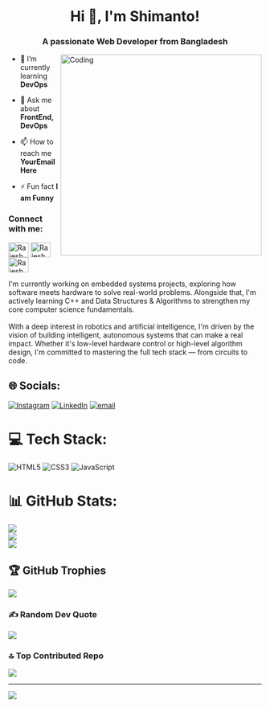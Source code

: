 
<!-- Your Info. -->
<h1 align="center">Hi 👋, I'm Shimanto!</h1>
<h3 align="center">A passionate Web Developer from Bangladesh</h3>

<!-- Programmer GIF -->
<img align="right" alt="Coding" width="400" src="https://cdn.dribbble.com/users/1162077/screenshots/3848914/programmer.gif">

- 🌱 I’m currently learning **DevOps**

- 💬 Ask me about **FrontEnd, DevOps**

- 📫 How to reach me **YourEmailHere**

- ⚡ Fun fact **I am Funny**

<!-- Social Media -->
<h3 align="left">Connect with me:</h3>
<p align="left">
<a href="https://x.com/technosnag" target="_blank"><img align="center" src="https://raw.githubusercontent.com/rahuldkjain/github-profile-readme-generator/master/src/images/icons/Social/twitter.svg" alt="RajeshReddyDEV" height="30" width="40" /></a>
<a href="https://www.linkedin.com/in/technosnag/" target="_blank"><img align="center" src="https://raw.githubusercontent.com/rahuldkjain/github-profile-readme-generator/master/src/images/icons/Social/linked-in-alt.svg" alt="RajeshReddy" height="30" width="40" /></a>
<a href="https://www.instagram.com/technosnag/" target="_blank"><img align="center" src="https://raw.githubusercontent.com/rahuldkjain/github-profile-readme-generator/master/src/images/icons/Social/instagram.svg" alt="RajeshReddy" height="30" width="40" /></a>






I'm currently working on embedded systems projects, exploring how software meets hardware to solve real-world problems. Alongside that, I'm actively learning C++ and Data Structures & Algorithms to strengthen my core computer science fundamentals.<br><br>With a deep interest in robotics and artificial intelligence, I'm driven by the vision of building intelligent, autonomous systems that can make a real impact. Whether it's low-level hardware control or high-level algorithm design, I'm committed to mastering the full tech stack — from circuits to code.


## 🌐 Socials:
[![Instagram](https://img.shields.io/badge/Instagram-%23E4405F.svg?logo=Instagram&logoColor=white)](https://instagram.com/shimant0_0) [![LinkedIn](https://img.shields.io/badge/LinkedIn-%230077B5.svg?logo=linkedin&logoColor=white)](https://linkedin.com/in/hussain-shimanto) [![email](https://img.shields.io/badge/Email-D14836?logo=gmail&logoColor=white)](mailto:hussainshimanto715@gmail.com) 

# 💻 Tech Stack:
![HTML5](https://img.shields.io/badge/html5-%23E34F26.svg?style=for-the-badge&logo=html5&logoColor=white) ![CSS3](https://img.shields.io/badge/css3-%231572B6.svg?style=for-the-badge&logo=css3&logoColor=white) ![JavaScript](https://img.shields.io/badge/javascript-%23323330.svg?style=for-the-badge&logo=javascript&logoColor=%23F7DF1E)

# 📊 GitHub Stats:
![](https://github-readme-stats.vercel.app/api?username=BejadiRajeshReddy&theme=dark&hide_border=false&include_all_commits=false&count_private=false)<br/>
![](https://github-readme-streak-stats.herokuapp.com/?user=BejadiRajeshReddy&theme=dark&hide_border=false)<br/>
![](https://github-readme-stats.vercel.app/api/top-langs/?username=BejadiRajeshReddy&theme=dark&hide_border=false&include_all_commits=false&count_private=false&layout=compact)

## 🏆 GitHub Trophies
![](https://github-profile-trophy.vercel.app/?username=shimanto700&theme=radical&no-frame=false&no-bg=false&margin-w=4)

### ✍️ Random Dev Quote
![](https://quotes-github-readme.vercel.app/api?type=horizontal&theme=radical)

### 🔝 Top Contributed Repo
![](https://github-contributor-stats.vercel.app/api?username=shimanto700&limit=5&theme=dark&combine_all_yearly_contributions=true)

---
[![](https://visitcount.itsvg.in/api?id=shimanto700&icon=0&color=0)](https://visitcount.itsvg.in)

<!-- Proudly created with GPRM ( https://gprm.itsvg.in ) -->
